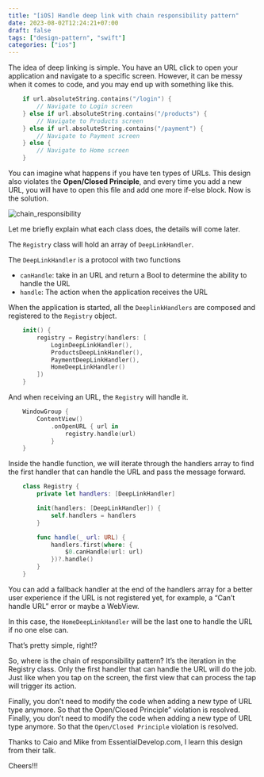 ```yaml
---
title: "[iOS] Handle deep link with chain responsibility pattern"
date: 2023-08-02T12:24:21+07:00
draft: false
tags: ["design-pattern", "swift"]
categories: ["ios"]
---
```


The idea of deep linking is simple. You have an URL click to open your application and navigate to a specific screen. However, it can be messy when it comes to code, and you may end up with something like this.

```Swift
    if url.absoluteString.contains("/login") {
        // Navigate to Login screen
    } else if url.absoluteString.contains("/products") {
        // Navigate to Products screen
    } else if url.absoluteString.contains("/payment") {
        // Navigate to Payment screen
    } else {
        // Navigate to Home screen
    }
```

You can imagine what happens if you have ten types of URLs. This design also violates the **Open/Closed Principle**, and every time you add a new URL, you will have to open this file and add one more if-else block. Now is the solution.

![chain_responsibility](/static/images/ios/chain_responsibility.png)

Let me briefly explain what each class does, the details will come later.

The `Registry` class will hold an array of `DeepLinkHandler`.

The `DeepLinkHandler` is a protocol with two functions

- `canHandle`: take in an URL and return a Bool to determine the ability to handle the URL
- `handle`: The action when the application receives the URL

When the application is started, all the `DeeplinkHandlers` are composed and registered to the `Registry` object.

```Swift
    init() {
        registry = Registry(handlers: [
            LoginDeepLinkHandler(),
            ProductsDeepLinkHandler(),
            PaymentDeepLinkHandler(),
            HomeDeepLinkHandler()
        ])
    }
```

And when receiving an URL, the `Registry` will handle it.

```Swift
    WindowGroup {
        ContentView()
            .onOpenURL { url in
                registry.handle(url)
            }
    }
```

Inside the handle function, we will iterate through the handlers array to find the first handler that can handle the URL and pass the message forward.

```Swift
    class Registry {
        private let handlers: [DeepLinkHandler]

        init(handlers: [DeepLinkHandler]) {
            self.handlers = handlers
        }

        func handle(_ url: URL) {
            handlers.first(where: {
                $0.canHandle(url: url)
            })?.handle()
        }
    }
```

You can add a fallback handler at the end of the handlers array for a better user experience if the URL is not registered yet, for example, a “Can’t handle URL” error or maybe a WebView.

In this case, the `HomeDeepLinkHandler` will be the last one to handle the URL if no one else can.

That’s pretty simple, right!?

So, where is the chain of responsibility pattern? It’s the iteration in the Registry class. Only the first handler that can handle the URL will do the job. Just like when you tap on the screen, the first view that can process the tap will trigger its action.

Finally, you don’t need to modify the code when adding a new type of URL type anymore. So that the Open/Closed Principle” violation is resolved.
Finally, you don’t need to modify the code when adding a new type of URL type anymore. So that the `Open/Closed Principle` violation is resolved.

Thanks to Caio and Mike from EssentialDevelop.com, I learn this design from their talk.

Cheers!!!

